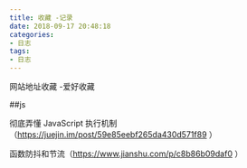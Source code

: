 ```yaml
---
title: 收藏 -记录
date: 2018-09-17 20:48:18
categories:
- 日志
tags:
- 日志
---
```


网站地址收藏 -爱好收藏 

<!-- more -->



##js

彻底弄懂 JavaScript 执行机制  （https://juejin.im/post/59e85eebf265da430d571f89 ）

函数防抖和节流（https://www.jianshu.com/p/c8b86b09daf0 ）
